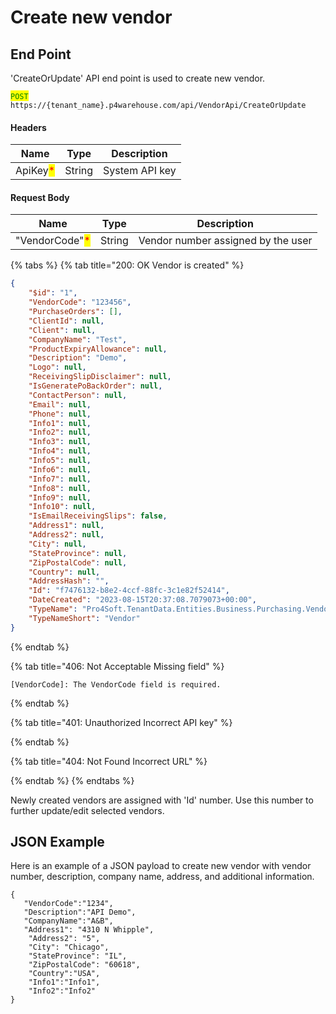 # Create new vendor

## End Point

'CreateOrUpdate' API end point is used to create new vendor.

<mark style="color:green;">`POST`</mark> `https://{tenant_name}.p4warehouse.com/api/VendorApi/CreateOrUpdate`

#### Headers

| Name                                     | Type   | Description    |
| ---------------------------------------- | ------ | -------------- |
| ApiKey<mark style="color:red;">\*</mark> | String | System API key |

#### Request Body

| Name                                           | Type   | Description                        |
| ---------------------------------------------- | ------ | ---------------------------------- |
| "VendorCode"<mark style="color:red;">\*</mark> | String | Vendor number assigned by the user |

{% tabs %}
{% tab title="200: OK Vendor is created" %}
```json
{
    "$id": "1",
    "VendorCode": "123456",
    "PurchaseOrders": [],
    "ClientId": null,
    "Client": null,
    "CompanyName": "Test",
    "ProductExpiryAllowance": null,
    "Description": "Demo",
    "Logo": null,
    "ReceivingSlipDisclaimer": null,
    "IsGeneratePoBackOrder": null,
    "ContactPerson": null,
    "Email": null,
    "Phone": null,
    "Info1": null,
    "Info2": null,
    "Info3": null,
    "Info4": null,
    "Info5": null,
    "Info6": null,
    "Info7": null,
    "Info8": null,
    "Info9": null,
    "Info10": null,
    "IsEmailReceivingSlips": false,
    "Address1": null,
    "Address2": null,
    "City": null,
    "StateProvince": null,
    "ZipPostalCode": null,
    "Country": null,
    "AddressHash": "",
    "Id": "f7476132-b8e2-4ccf-88fc-3c1e82f52414",
    "DateCreated": "2023-08-15T20:37:08.7079073+00:00",
    "TypeName": "Pro4Soft.TenantData.Entities.Business.Purchasing.Vendor",
    "TypeNameShort": "Vendor"
}
```
{% endtab %}

{% tab title="406: Not Acceptable Missing field" %}
```
[VendorCode]: The VendorCode field is required.
```
{% endtab %}

{% tab title="401: Unauthorized Incorrect API key" %}

{% endtab %}

{% tab title="404: Not Found Incorrect URL" %}

{% endtab %}
{% endtabs %}

Newly created vendors are assigned with 'Id' number. Use this number to further update/edit selected vendors.

## JSON Example

Here is an example of a JSON payload to create new vendor with vendor number, description, company name, address, and additional information.

```postman_json
{
   "VendorCode":"1234",
   "Description":"API Demo",
   "CompanyName":"A&B",
   "Address1": "4310 N Whipple",
    "Address2": "5",
    "City": "Chicago",
    "StateProvince": "IL",
    "ZipPostalCode": "60618",
    "Country":"USA",
    "Info1":"Info1",
    "Info2":"Info2"
}
```
